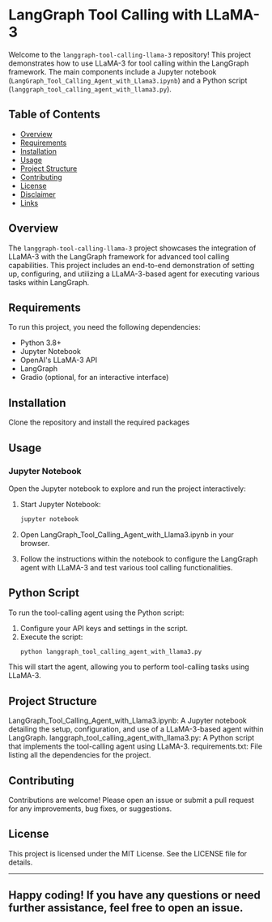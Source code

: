 # LangGraph Tool Calling with LLaMA-3

Welcome to the `langgraph-tool-calling-llama-3` repository! This project demonstrates how to use LLaMA-3 for tool calling within the LangGraph framework. The main components include a Jupyter notebook (`LangGraph_Tool_Calling_Agent_with_Llama3.ipynb`) and a Python script (`langgraph_tool_calling_agent_with_llama3.py`).

## Table of Contents

- [Overview](#overview)
- [Requirements](#requirements)
- [Installation](#installation)
- [Usage](#usage)
- [Project Structure](#project-structure)
- [Contributing](#contributing)
- [License](#license)
- [Disclaimer](#disclaimer)
- [Links](#links)

## Overview

The `langgraph-tool-calling-llama-3` project showcases the integration of LLaMA-3 with the LangGraph framework for advanced tool calling capabilities. This project includes an end-to-end demonstration of setting up, configuring, and utilizing a LLaMA-3-based agent for executing various tasks within LangGraph.

## Requirements

To run this project, you need the following dependencies:

- Python 3.8+
- Jupyter Notebook
- OpenAI's LLaMA-3 API
- LangGraph
- Gradio (optional, for an interactive interface)

## Installation
Clone the repository and install the required packages

## Usage
### Jupyter Notebook
Open the Jupyter notebook to explore and run the project interactively:

1. Start Jupyter Notebook:
    ```bash
    jupyter notebook

2. Open LangGraph_Tool_Calling_Agent_with_Llama3.ipynb in your browser.

3. Follow the instructions within the notebook to configure the LangGraph   
    agent with LLaMA-3 and test various tool calling functionalities.

## Python Script
To run the tool-calling agent using the Python script:

1. Configure your API keys and settings in the script.
2. Execute the script:
    ```bash
    python langgraph_tool_calling_agent_with_llama3.py

This will start the agent, allowing you to perform tool-calling tasks using LLaMA-3.

## Project Structure
LangGraph_Tool_Calling_Agent_with_Llama3.ipynb: A Jupyter notebook detailing the setup, configuration, and use of a LLaMA-3-based agent within LangGraph.
langgraph_tool_calling_agent_with_llama3.py: A Python script that implements the tool-calling agent using LLaMA-3.
requirements.txt: File listing all the dependencies for the project.
## Contributing
Contributions are welcome! Please open an issue or submit a pull request for any improvements, bug fixes, or suggestions.

## License
This project is licensed under the MIT License. See the LICENSE file for details.


---
Happy coding! If you have any questions or need further assistance, feel free to open an issue.
---

